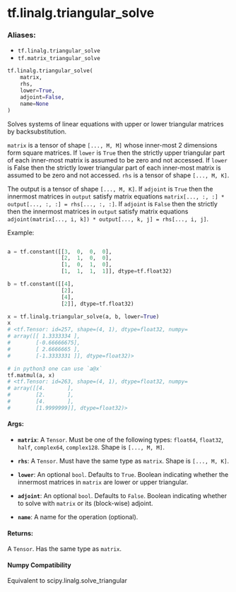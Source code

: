 <div itemscope itemtype="http://developers.google.com/ReferenceObject">
<meta itemprop="name" content="tf.linalg.triangular_solve" />
<meta itemprop="path" content="Stable" />
</div>

# tf.linalg.triangular_solve

### Aliases:

* `tf.linalg.triangular_solve`
* `tf.matrix_triangular_solve`

``` python
tf.linalg.triangular_solve(
    matrix,
    rhs,
    lower=True,
    adjoint=False,
    name=None
)
```

Solves systems of linear equations with upper or lower triangular matrices by backsubstitution.


`matrix` is a tensor of shape `[..., M, M]` whose inner-most 2 dimensions form
square matrices. If `lower` is `True` then the strictly upper triangular part
of each inner-most matrix is assumed to be zero and not accessed.
If `lower` is False then the strictly lower triangular part of each inner-most
matrix is assumed to be zero and not accessed.
`rhs` is a tensor of shape `[..., M, K]`.

The output is a tensor of shape `[..., M, K]`. If `adjoint` is
`True` then the innermost matrices in `output` satisfy matrix equations
`matrix[..., :, :] * output[..., :, :] = rhs[..., :, :]`.
If `adjoint` is `False` then the strictly then the  innermost matrices in
`output` satisfy matrix equations
`adjoint(matrix[..., i, k]) * output[..., k, j] = rhs[..., i, j]`.

Example:
```python

a = tf.constant([[3,  0,  0,  0],
                 [2,  1,  0,  0],
                 [1,  0,  1,  0],
                 [1,  1,  1,  1]], dtype=tf.float32)

b = tf.constant([[4],
                 [2],
                 [4],
                 [2]], dtype=tf.float32)

x = tf.linalg.triangular_solve(a, b, lower=True)
x
# <tf.Tensor: id=257, shape=(4, 1), dtype=float32, numpy=
# array([[ 1.3333334 ],
#        [-0.66666675],
#        [ 2.6666665 ],
#        [-1.3333331 ]], dtype=float32)>

# in python3 one can use `a@x`
tf.matmul(a, x)
# <tf.Tensor: id=263, shape=(4, 1), dtype=float32, numpy=
# array([[4.       ],
#        [2.       ],
#        [4.       ],
#        [1.9999999]], dtype=float32)>
```

#### Args:

* <b>`matrix`</b>: A `Tensor`. Must be one of the following types: `float64`, `float32`, `half`, `complex64`, `complex128`.
    Shape is `[..., M, M]`.
* <b>`rhs`</b>: A `Tensor`. Must have the same type as `matrix`.
    Shape is `[..., M, K]`.
* <b>`lower`</b>: An optional `bool`. Defaults to `True`.
    Boolean indicating whether the innermost matrices in `matrix` are
    lower or upper triangular.
* <b>`adjoint`</b>: An optional `bool`. Defaults to `False`.
    Boolean indicating whether to solve with `matrix` or its (block-wise)
             adjoint.


* <b>`name`</b>: A name for the operation (optional).


#### Returns:

A `Tensor`. Has the same type as `matrix`.

#### Numpy Compatibility
Equivalent to scipy.linalg.solve_triangular

